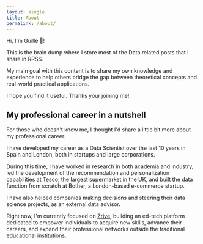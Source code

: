 ```yaml
---
layout: single
title: About
permalink: /about/
---
```


Hi, I'm Guille 👋!

This is the brain dump where I store most of the Data related posts that I share in RRSS.

My main goal with this content is to share my own knowledge and experience to help others bridge the gap between theoretical concepts and real-world practical applications. 

I hope you find it useful. Thanks your joining me!


## My professional career in a nutshell

For those who doesn't know me, I thought I'd share a little bit more about my professional career.

I have developed my career as a Data Scientist over the last 10 years in Spain and London, both in startups and large corporations.

During this time, I have worked in research in both academia and industry, led the development of the recommendation and personalization capabilities at Tesco, the largest supermarket in the UK, and built the data function from scratch at Bother, a London-based e-commerce startup. 

I have also helped companies making decisions and steering their data science projects, as an external data advisor. 

Right now, I'm currently focused on [Zrive](zriveapp.com), building an ed-tech platform dedicated to empower individuals to acquire new skills, advance their careers, and expand their professional networks outside the traditional educational institutions.
